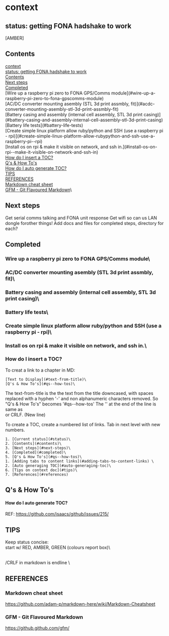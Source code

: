 # context
## status: getting FONA hadshake to work
[AMBER]

## Contents
[context](#context)\
[status: getting FONA hadshake to work](#status-getting-fona-hadshake-to-work)\
[Contents](#contents)\
[Next steps](#next-steps)\
[Completed](#completed)\
[Wire up a raspberry pi zero to FONA GPS/Comms module\](#wire-up-a-raspberry-pi-zero-to-fona-gpscomms-module)\
[AC/DC converter mounting asembly (STL 3d print assmbly, fit)\](#acdc-converter-mounting-asembly-stl-3d-print-assmbly-fit)\
[Battery casing and assembly (internal cell assembly, STL 3d print casing)\](#battery-casing-and-assembly-internal-cell-assembly-stl-3d-print-casing)\
[Battery life tests\](#battery-life-tests)\
[Create simple linux platform allow ruby/python and SSH (use a raspberry pi - rpi)\](#create-simple-linux-platform-allow-rubypython-and-ssh-use-a-raspberry-pi--rpi)\
[Install os on rpi & make it visible on network, and ssh in.\](#install-os-on-rpi--make-it-visible-on-network-and-ssh-in)\
[How do I insert a TOC?](#how-do-i-insert-a-toc)\
[Q's & How To's](#qs--how-tos)\
[How do I auto generate TOC?](#how-do-i-auto-generate-toc)\
[TIPS](#tips)\
[REFERENCES](#references)\
[Markdown cheat sheet](#markdown-cheat-sheet)\
[GFM - Git Flavoured Markdown](#gfm--git-flavoured-markdown)\


## Next steps
Get serial comms talking and FONA unit response
Get wifi so can us LAN dongle forother things!
Add docs and files for completed steps, directory for each?

## Completed
### Wire up a raspberry pi zero to FONA GPS/Comms module\

### AC/DC converter mounting asembly (STL 3d print assmbly, fit)\

### Battery casing and assembly (internal cell assembly, STL 3d print casing)\

### Battery life tests\

### Create simple linux platform allow ruby/python and SSH (use a raspberry pi - rpi)\

### Install os on rpi & make it visible on network, and ssh in.\

### How do I insert a TOC?
To creat a link to a chapter in MD:
```
[Text to Display](#text-from-title)\
[Q's & How To's](#qs--how-tos)\
```

The text-from-title is the the text from the title downcased, with spaces replaced with a hyphen '-' and non alphanumeric characters removed. So "Q's & How To's" becomes '#qs--how-tos'
The '\' at the end of the line is same as <br> or CRLF. (New line)

To create a TOC, create a numbered list of links. Tab in next level with new numbers.
```
1. [Current status](#status)\
2. [Contents](#contents)\
3. [Next steps](#next-steps)\
4. [Completed](#completed)\
5. [Q's & How To's](#qs--how-tos)\
1. [Adding tabs to content links](#adding-tabs-to-content-links) \
2. [Auto generaging TOC](#auto-generaging-toc)\
6. [Tips on context doc](#tips)\
7. [References](#references)
```


## Q's & How To's
#### How do I auto generate TOC?
REF: https://github.com/isaacs/github/issues/215/


## TIPS
Keep status concise:\
start w/ RED, AMBER, GREEN (colours report box)\

<br>/CRLF in markdown is endline \\


## REFERENCES
### Markdown cheat sheet
https://github.com/adam-p/markdown-here/wiki/Markdown-Cheatsheet

### GFM - Git Flavoured Markdown
https://github.github.com/gfm/
